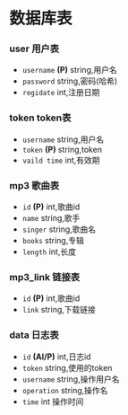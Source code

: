 # 数据库表
### user 用户表
- `username` **(P)** string,用户名
- `password` string,密码(哈希)
- `regidate` int,注册日期

### token token表
- `username` string,用户名
- `token` **(P)** string,token
- `vaild time` int,有效期                                                 

### mp3 歌曲表
- `id` **(P)** int,歌曲id
- `name` string,歌手
- `singer` string,歌曲名
- `books` string,专辑
- `length` int,长度

### mp3_link 链接表
- `id` **(P)** int,歌曲id
- `link` string,下载链接

### data 日志表
- `id` **(AI/P)** int,日志id
- `token` string,使用的token
- `username` string,操作用户名
- `operation` string,操作名
- `time` int 操作时间